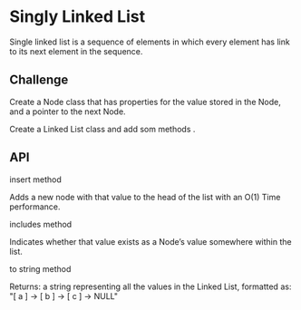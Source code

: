 # Singly Linked List
Single linked list is a sequence of elements in which every element has link to its next element in the sequence.

## Challenge

Create a Node class that has properties for the value stored in the Node, and a pointer to the next Node.

Create a Linked List class and add som methods .



## API
insert method 

Adds a new node with that value to the head of the list with an O(1) Time performance.

includes method 

Indicates whether that value exists as a Node’s value somewhere within the list.

to string method 

Returns: a string representing all the values in the Linked List, formatted as:
"[ a ] -> [ b ] -> [ c ] -> NULL"